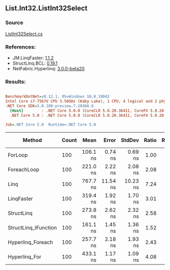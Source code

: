 ﻿## List.Int32.ListInt32Select

### Source
[ListInt32Select.cs](../LinqBenchmarks/List/Int32/ListInt32Select.cs)

### References:
- JM.LinqFaster: [1.1.2](https://www.nuget.org/packages/JM.LinqFaster/1.1.2)
- StructLinq.BCL: [0.19.1](https://www.nuget.org/packages/StructLinq.BCL/0.19.1)
- NetFabric.Hyperlinq: [3.0.0-beta20](https://www.nuget.org/packages/NetFabric.Hyperlinq/3.0.0-beta20)

### Results:
``` ini

BenchmarkDotNet=v0.12.1, OS=Windows 10.0.19042
Intel Core i7-7567U CPU 3.50GHz (Kaby Lake), 1 CPU, 4 logical and 2 physical cores
.NET Core SDK=5.0.100-preview.7.20366.6
  [Host]        : .NET Core 5.0.0 (CoreCLR 5.0.20.36411, CoreFX 5.0.20.36411), X64 RyuJIT
  .NET Core 5.0 : .NET Core 5.0.0 (CoreCLR 5.0.20.36411, CoreFX 5.0.20.36411), X64 RyuJIT

Job=.NET Core 5.0  Runtime=.NET Core 5.0  

```
|               Method | Count |     Mean |    Error |   StdDev | Ratio | RatioSD |  Gen 0 | Gen 1 | Gen 2 | Allocated | CacheMisses/Op | BranchMispredictions/Op |
|--------------------- |------ |---------:|---------:|---------:|------:|--------:|-------:|------:|------:|----------:|---------------:|------------------------:|
|              ForLoop |   100 | 106.1 ns |  0.74 ns |  0.69 ns |  1.00 |    0.00 |      - |     - |     - |         - |              0 |                       0 |
|          ForeachLoop |   100 | 221.0 ns |  2.22 ns |  2.08 ns |  2.08 |    0.02 |      - |     - |     - |         - |              0 |                       0 |
|                 Linq |   100 | 767.7 ns | 11.54 ns | 10.23 ns |  7.24 |    0.11 | 0.0343 |     - |     - |      72 B |              1 |                       1 |
|           LinqFaster |   100 | 319.4 ns |  1.92 ns |  1.70 ns |  3.01 |    0.02 | 0.2179 |     - |     - |     456 B |              1 |                       1 |
|           StructLinq |   100 | 273.8 ns |  2.62 ns |  2.32 ns |  2.58 |    0.03 |      - |     - |     - |         - |              0 |                       0 |
| StructLinq_IFunction |   100 | 161.1 ns |  1.45 ns |  1.36 ns |  1.52 |    0.01 |      - |     - |     - |         - |              0 |                       0 |
|    Hyperlinq_Foreach |   100 | 257.7 ns |  2.18 ns |  1.93 ns |  2.43 |    0.03 |      - |     - |     - |         - |              0 |                       0 |
|        Hyperlinq_For |   100 | 433.1 ns |  1.17 ns |  1.09 ns |  4.08 |    0.03 |      - |     - |     - |         - |              0 |                       0 |
